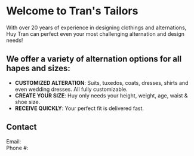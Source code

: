 # Welcome to Tran's Tailors

With over 20 years of experience in designing clothings and alternations, Huy Tran can perfect even your most challenging alternation and design needs!

## We offer a variety of alternation options for all hapes and sizes:

- **CUSTOMIZED ALTERATION**: Suits, tuxedos, coats, dresses, shirts and even wedding dresses. All fully customizable.
- **CREATE YOUR SIZE**: Huy only needs your height, weight, age, waist & shoe size.
- **RECEIVE QUICKLY**: Your perfect fit is delivered fast.


## Contact 

Email: \
Phone #:
